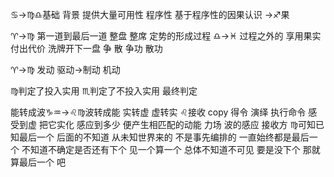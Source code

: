 ♋︎→♍︎♎︎基础 背景 提供大量可用性 程序性
基于程序性的因果认识
→♐︎果

♈︎→♍︎ 第一道到最后一道 整盘 整席 定势的形成过程
♎︎→♓︎ 过程之外的 享用果实 付出代价 洗牌开下一盘
争 散 争功 散功

♈︎→♍︎ 发动 驱动→制动 机动

♍︎判定了投入实用 ♏︎判定了不投入实用 最终判定

能转成波♑︎♒︎→♌︎♍︎波转成能
实转虚 虚转实
♌︎接收 copy 得令 演绎 执行命令
感受到虚 把它实化
感应到多少 便产生相匹配的动能
力场 波的感应 接收方
♍︎可知已知最后一个 后面的不知道 从未知世界来的 不是事先编排的
一直始终都是最后一个 不知道不确定是否还有下个
见一个算一个 总体不知道不可见
要是没下个 那就算最后一个 吧
